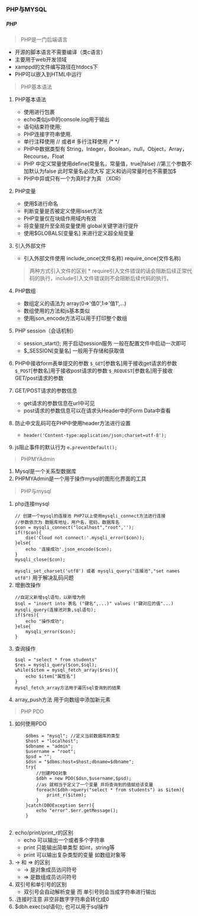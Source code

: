 ### PHP与MYSQL

##### PHP
> PHP是一门后端语言
* 开源的脚本语言不需要编译（类c语言）
* 主要用于web开发领域
* xamppd的文件编写路径在htdocs下
* PHP可以嵌入到HTML中运行
> PHP基本语法
1. PHP基本语法
    * 使用<?php?>进行包裹
    * echo类似js中的console.log用于输出
    * 语句结束符使用;
    * PHP连接字符串使用.
    * 单行注释使用 // 或者# 多行注释使用 /* */
    * PHP中数据类型有 String，Integer，Boolean，null，Object，Array，Recourse，Float
    * PHP 中定义常量使用define(常量名，常量值，true|false) //第三个参数不加默认为false 此时常量名必须大写 定义和访问常量时也不需要加$
    * PHP中异或只有一个为真时才为真 （XOR）
        
2. PHP变量
    * 使用$进行命名
    * 判断变量是否被定义使用isset方法
    * PHP变量仅在块级作用域内有效
    * 将变量提升至全局变量使用 global关键字进行提升
    * 使用$GLOBALS[变量名] 来进行定义超全局变量
3. 引入外部文件
    * 引入外部文件使用 include_once(文件名称)
    require_once(文件名称)
    > 两种方式引入文件的区别
        * require引入文件错误的话会阻断后续正常代码的执行，include引入文件错误则不会阻断后续代码的执行。
4. PHP数组
    * 数组定义的语法为 array(0=>'值0',1=>'值1',...)
    * 数组使用的方法和js基本类似
    * 使用json_encode方法可以用于打印整个数组
5. PHP session（会话机制）
    * session_start(); 用于启动session服务 一般在配置文件中启动一次即可
    * $_SESSION[变量名] 一般用于存储和获取值
6. PHP中接收form表单提交的参数
    `$_GET`[参数名]用于接收get请求的参数
    `$_POST`[参数名]用于接收post请求的参数
    `$_REQUEST`[参数名]用于接收GET/post请求的参数
7. GET/POST请求的参数信息
    * get请求的参数信息在url中可见
    * post请求的参数信息可以在请求头Header中的Form Data中查看
8. 防止中文乱码可在PHP中使用header方法进行设置  
    * `header('Content-type:application/json;charset=utf-8');`
9. js阻止事件的默认行为 `e.preventDefault();`

> PHPMYAdmin
1. Mysql是一个关系型数据库
2. PHPMYAdmin是一个用于操作mysql的图形化界面的工具

> PHP与mysql
1. php连接mysql
    ```
    // 创建一个mysql的连接池 PHP7以上使用mysqli_connect方法进行连接
    //参数依次为 数据库地址，用户名，密码，数据库名
    $con = mysqli_connect("localhost","root",'');
    if(!$con){
        die('Cloud not connect:'.mysqli_error($con));
    }else{
        echo '连接成功'.json_encode($con);
    }
    mysqli_close($con);
    ```
    `mysqli_set_charset('utf8') 或者 mysqli_query("连接池","set names utf8")` 用于解决乱码问题
2. 增删改操作
    ```
    //自定义新增sql语句，以新增为例
    $sql = "insert into 表名 ("键名",...)" values ("键对应的值"...)
    mysqli_query(连接池对象,sql语句);
    if($res){
        echo "操作成功";
    }else{
        mysqli_error($con);
    }
    ```
3. 查询操作
    ``` 
    $sql = "select * from students"
    $res = mysqli_query($con,$sql);
    while($item = mysql_fetch_array($res)){
        echo $item["属性名"]
    }
    mysql_fetch_array方法用于遍历sql查询到的结果
    ```
4. array_push方法 用于向数组中添加新元素

> PHP PDO
1. 如何使用PDO
    ```
        $dbms = "mysql"; //定义当前数据库的类型
        $host = "localhost";
        $dbname = "admin";
        $username = "root";
        $psd = "";
        $dsn = "$dbms:host=$host;dbname=$dbname";
        try{
            //创建PDO对象
            $dbh = new PDO($dsn,$username,$psd);
            //as 就相当于定义了一个变量 并将查询到的值赋给该变量
            foreach($dbh->query("select * from students") as $item){
                print_r($item);
            }
        }catch(DBOException $err){
            echo "error".$err.getMessage();
        }
        
    ``` 
2. echo/print/print_r的区别
   * echo 可以输出一个或者多个字符串
   * print 只能输出简单类型 如int，string等
   * print 可以输出复杂类型的变量 如数组对象等
3. -> 和 => 的区别
    * -> 是对象成员访问符号
    * => 是数组成员访问符号
4. 双引号和单引号的区别
    * 双引号会自动解析变量 而 单引号则会当成字符串进行输出
5. .连接时注意 非空非数字字符串会转化成0
6. $dbh.exec(sql语句); 也可以用于sql操作